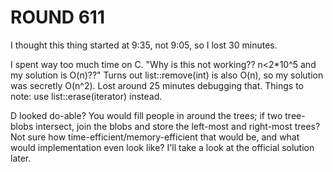 # ROUND 611

I thought this thing started at 9:35, not 9:05, so I lost 30 minutes.

I spent way too much time on C. "Why is this not working?? n<2*10^5 and my solution is O(n)??" Turns out list::remove(int) is also O(n), so my solution was secretly O(n^2). Lost around 25 minutes debugging that. Things to note: use list::erase(iterator) instead.

D looked do-able? You would fill people in around the trees; if two tree-blobs intersect, join the blobs and store the left-most and right-most trees? Not sure how time-efficient/memory-efficient that would be, and what would implementation even look like? I'll take a look at the official solution later.